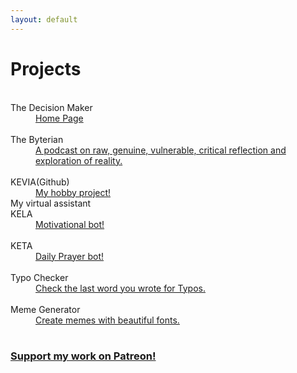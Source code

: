 ```yaml
---
layout: default
---
```


# Projects


<dt>&nbsp;</dt>
<dt>The Decision Maker</dt>
<dd><a href="/thedecisionmaker.html">Home Page</a> </dd>

<dt>&nbsp;</dt>
<dt>The Byterian</dt>
<dd><a href="/thebyterian.html">A podcast on raw, genuine, vulnerable, critical reflection and exploration of reality.</a> </dd>

<dt>&nbsp;</dt>
<dt>KEVIA(Github)</dt>
<dd><a href="https://github.com/kuz3/KEVIA">My hobby project!</a>  </dd>
My virtual assistant

<dt>KELA </dt>
<dd><a href="https://jamesbytes.trinket.io/sites/kela">Motivational bot!</a> </dd>

<dt>&nbsp;</dt>
<dt>KETA </dt>
<dd><a href="https://jamesbytes.trinket.io/sites/keta">Daily Prayer bot! </a> </dd>

<dt>&nbsp;</dt>
<dt>Typo Checker </dt>
<dd><a href="/projects_typocheck.html">Check the last word you wrote for Typos.</a> </dd>


<dt>&nbsp;</dt>
<dt>Meme Generator </dt>
<dd><a href="/projects_beautifulmemes.html">Create memes with beautiful fonts.</a> </dd>

<!--
<dt>&nbsp;</dt>
<dt>The Banks of Speechlessness </dt>
<dd>System for creating your own random speaking bot! ..release TBD </dd>
<br>
-->


<dt>&nbsp;</dt>

### [Support my work on Patreon!](https://patreon.com/motibytes)

<br>


<!--
## Ideas

   under dev
    [collection()](/ideas.html) -->
